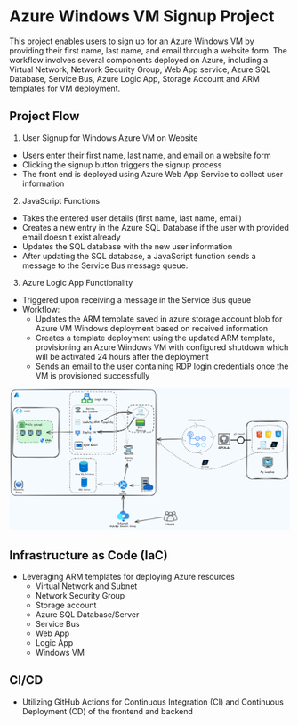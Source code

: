 # Azure Windows VM Signup Project
This project enables users to sign up for an Azure Windows VM by providing their first name, last name, and email through a website form. 
The workflow involves several components deployed on Azure, including a Virtual Network, Network Security Group, Web App service, Azure SQL Database, Service Bus, Azure Logic App, Storage Account and ARM templates for VM deployment.

## Project Flow
1. User Signup for Windows Azure VM on Website
- Users enter their first name, last name, and email on a website form
- Clicking the signup button triggers the signup process
- The front end is deployed using Azure Web App Service to collect user information

2. JavaScript Functions
- Takes the entered user details (first name, last name, email)
- Creates a new entry in the Azure SQL Database if the user with provided email doesn't exist already
- Updates the SQL database with the new user information
- After updating the SQL database, a JavaScript function sends a message to the Service Bus message queue.

3. Azure Logic App Functionality
- Triggered upon receiving a message in the Service Bus queue
- Workflow:
  - Updates the ARM template saved in azure storage account blob for Azure VM Windows deployment based on received information
  - Creates a template deployment using the updated ARM template, provisioning an Azure Windows VM with configured shutdown which will be activated 24 hours after the deployment
  - Sends an email to the user containing RDP login credentials once the VM is provisioned successfully

![Diagram](diagrams/diagram.png)

## Infrastructure as Code (IaC)
- Leveraging ARM templates for deploying Azure resources
  - Virtual Network and Subnet
  - Network Security Group
  - Storage account
  - Azure SQL Database/Server
  - Service Bus
  - Web App
  - Logic App
  - Windows VM

## CI/CD
- Utilizing GitHub Actions for Continuous Integration (CI) and Continuous Deployment (CD) of the frontend and backend